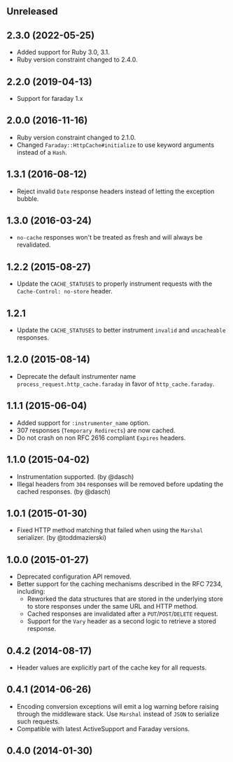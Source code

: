 ## Unreleased

## 2.3.0 (2022-05-25)

* Added support for Ruby 3.0, 3.1.
* Ruby version constraint changed to 2.4.0.

## 2.2.0 (2019-04-13)

* Support for faraday 1.x

## 2.0.0 (2016-11-16)

* Ruby version constraint changed to 2.1.0.
* Changed `Faraday::HttpCache#initialize` to use keyword arguments instead of
a `Hash`.

## 1.3.1 (2016-08-12)

* Reject invalid `Date` response headers instead of letting the exception bubble.

## 1.3.0 (2016-03-24)

* `no-cache` responses won't be treated as fresh and will always be revalidated.

## 1.2.2 (2015-08-27)

* Update the `CACHE_STATUSES` to properly instrument requests with the `Cache-Control: no-store` header.

## 1.2.1

* Update the `CACHE_STATUSES` to better instrument `invalid` and `uncacheable` responses.

## 1.2.0 (2015-08-14)

* Deprecate the default instrumenter name `process_request.http_cache.faraday`
in favor of `http_cache.faraday`.

## 1.1.1 (2015-06-04)

* Added support for `:instrumenter_name` option.
* 307 responses (`Temporary Redirects`) are now cached.
* Do not crash on non RFC 2616 compliant `Expires` headers.

## 1.1.0 (2015-04-02)

* Instrumentation supported. (by @dasch)
* Illegal headers from `304` responses will be removed before updating the
cached responses. (by @dasch)

## 1.0.1 (2015-01-30)

* Fixed HTTP method matching that failed when using the `Marshal` serializer.
(by @toddmazierski)

## 1.0.0 (2015-01-27)

* Deprecated configuration API removed.
* Better support for the caching mechanisms described in the RFC 7234, including:
  * Reworked the data structures that are stored in the underlying store to
  store responses under the same URL and HTTP method.
  * Cached responses are invalidated after a `PUT`/`POST`/`DELETE` request.
  * Support for the `Vary` header as a second logic to retrieve a stored response.

## 0.4.2 (2014-08-17)

* Header values are explicitly part of the cache key for all requests.

## 0.4.1 (2014-06-26)

* Encoding conversion exceptions will emit a log warning before raising through
the middleware stack. Use `Marshal` instead of `JSON` to serialize such requests.
* Compatible with latest ActiveSupport and Faraday versions.

## 0.4.0 (2014-01-30)
